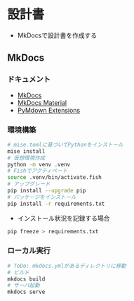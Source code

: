 # 設計書

- MkDocsで設計書を作成する

## MkDocs

### ドキュメント

- [MkDocs](https://www.mkdocs.org/)
- [MkDocs Material](https://squidfunk.github.io/mkdocs-material/)
- [PyMdown Extensions](https://facelessuser.github.io/pymdown-extensions/)

### 環境構築

```bash
# mise.tomlに基づいてPythonをインストール
mise install
# 仮想環境作成
python -m venv .venv
# Fishでアクティベート
source .venv/bin/activate.fish
# アップグレード
pip install --upgrade pip
# パッケージをインストール
pip install -r requirements.txt
```

- インストール状況を記録する場合

```bash
pip freeze > requirements.txt
```

### ローカル実行

```bash
# ToDo: mkdocs.ymlがあるディレクトリに移動
# ビルド
mkdocs build
# サーバ起動
mkdocs serve
```
